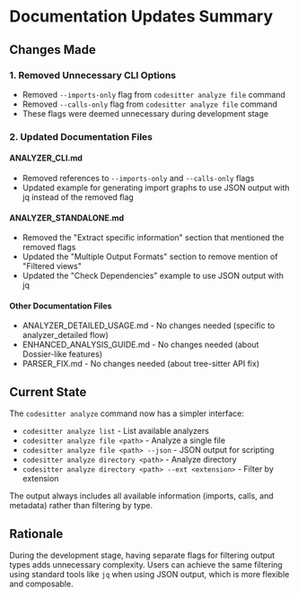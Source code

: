 # Documentation Updates Summary

## Changes Made

### 1. Removed Unnecessary CLI Options
- Removed `--imports-only` flag from `codesitter analyze file` command
- Removed `--calls-only` flag from `codesitter analyze file` command
- These flags were deemed unnecessary during development stage

### 2. Updated Documentation Files

#### ANALYZER_CLI.md
- Removed references to `--imports-only` and `--calls-only` flags
- Updated example for generating import graphs to use JSON output with jq instead of the removed flag

#### ANALYZER_STANDALONE.md
- Removed the "Extract specific information" section that mentioned the removed flags
- Updated the "Multiple Output Formats" section to remove mention of "Filtered views"
- Updated the "Check Dependencies" example to use JSON output with jq

#### Other Documentation Files
- ANALYZER_DETAILED_USAGE.md - No changes needed (specific to analyzer_detailed flow)
- ENHANCED_ANALYSIS_GUIDE.md - No changes needed (about Dossier-like features)
- PARSER_FIX.md - No changes needed (about tree-sitter API fix)

## Current State

The `codesitter analyze` command now has a simpler interface:
- `codesitter analyze list` - List available analyzers
- `codesitter analyze file <path>` - Analyze a single file
- `codesitter analyze file <path> --json` - JSON output for scripting
- `codesitter analyze directory <path>` - Analyze directory
- `codesitter analyze directory <path> --ext <extension>` - Filter by extension

The output always includes all available information (imports, calls, and metadata) rather than filtering by type.

## Rationale

During the development stage, having separate flags for filtering output types adds unnecessary complexity. Users can achieve the same filtering using standard tools like `jq` when using JSON output, which is more flexible and composable.
